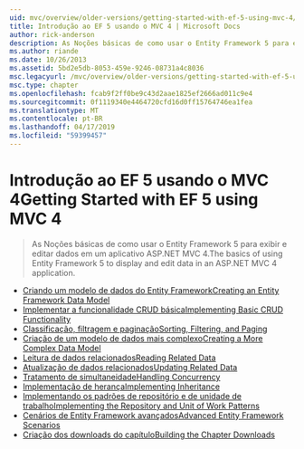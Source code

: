 ```yaml
---
uid: mvc/overview/older-versions/getting-started-with-ef-5-using-mvc-4/index
title: Introdução ao EF 5 usando o MVC 4 | Microsoft Docs
author: rick-anderson
description: As Noções básicas de como usar o Entity Framework 5 para exibir e editar dados em um aplicativo ASP.NET MVC 4.
ms.author: riande
ms.date: 10/26/2013
ms.assetid: 5bd2e5db-8053-459e-9246-08731a4c8036
msc.legacyurl: /mvc/overview/older-versions/getting-started-with-ef-5-using-mvc-4
msc.type: chapter
ms.openlocfilehash: fcab9f2ff0be9c43d2aae1825ef2666ad011c9e4
ms.sourcegitcommit: 0f1119340e4464720cfd16d0ff15764746ea1fea
ms.translationtype: MT
ms.contentlocale: pt-BR
ms.lasthandoff: 04/17/2019
ms.locfileid: "59399457"
---
```

# <a name="getting-started-with-ef-5-using-mvc-4"></a><span data-ttu-id="45cd8-103">Introdução ao EF 5 usando o MVC 4</span><span class="sxs-lookup"><span data-stu-id="45cd8-103">Getting Started with EF 5 using MVC 4</span></span>

> <span data-ttu-id="45cd8-104">As Noções básicas de como usar o Entity Framework 5 para exibir e editar dados em um aplicativo ASP.NET MVC 4.</span><span class="sxs-lookup"><span data-stu-id="45cd8-104">The basics of using Entity Framework 5 to display and edit data in an ASP.NET MVC 4 application.</span></span>


- [<span data-ttu-id="45cd8-105">Criando um modelo de dados do Entity Framework</span><span class="sxs-lookup"><span data-stu-id="45cd8-105">Creating an Entity Framework Data Model</span></span>](creating-an-entity-framework-data-model-for-an-asp-net-mvc-application.md)
- [<span data-ttu-id="45cd8-106">Implementar a funcionalidade CRUD básica</span><span class="sxs-lookup"><span data-stu-id="45cd8-106">Implementing Basic CRUD Functionality</span></span>](implementing-basic-crud-functionality-with-the-entity-framework-in-asp-net-mvc-application.md)
- [<span data-ttu-id="45cd8-107">Classificação, filtragem e paginação</span><span class="sxs-lookup"><span data-stu-id="45cd8-107">Sorting, Filtering, and Paging</span></span>](sorting-filtering-and-paging-with-the-entity-framework-in-an-asp-net-mvc-application.md)
- [<span data-ttu-id="45cd8-108">Criação de um modelo de dados mais complexo</span><span class="sxs-lookup"><span data-stu-id="45cd8-108">Creating a More Complex Data Model</span></span>](creating-a-more-complex-data-model-for-an-asp-net-mvc-application.md)
- [<span data-ttu-id="45cd8-109">Leitura de dados relacionados</span><span class="sxs-lookup"><span data-stu-id="45cd8-109">Reading Related Data</span></span>](reading-related-data-with-the-entity-framework-in-an-asp-net-mvc-application.md)
- [<span data-ttu-id="45cd8-110">Atualização de dados relacionados</span><span class="sxs-lookup"><span data-stu-id="45cd8-110">Updating Related Data</span></span>](updating-related-data-with-the-entity-framework-in-an-asp-net-mvc-application.md)
- [<span data-ttu-id="45cd8-111">Tratamento de simultaneidade</span><span class="sxs-lookup"><span data-stu-id="45cd8-111">Handling Concurrency</span></span>](handling-concurrency-with-the-entity-framework-in-an-asp-net-mvc-application.md)
- [<span data-ttu-id="45cd8-112">Implementação de herança</span><span class="sxs-lookup"><span data-stu-id="45cd8-112">Implementing Inheritance</span></span>](implementing-inheritance-with-the-entity-framework-in-an-asp-net-mvc-application.md)
- [<span data-ttu-id="45cd8-113">Implementando os padrões de repositório e de unidade de trabalho</span><span class="sxs-lookup"><span data-stu-id="45cd8-113">Implementing the Repository and Unit of Work Patterns</span></span>](implementing-the-repository-and-unit-of-work-patterns-in-an-asp-net-mvc-application.md)
- [<span data-ttu-id="45cd8-114">Cenários de Entity Framework avançados</span><span class="sxs-lookup"><span data-stu-id="45cd8-114">Advanced Entity Framework Scenarios</span></span>](advanced-entity-framework-scenarios-for-an-mvc-web-application.md)
- [<span data-ttu-id="45cd8-115">Criação dos downloads do capítulo</span><span class="sxs-lookup"><span data-stu-id="45cd8-115">Building the Chapter Downloads</span></span>](building-the-ef5-mvc4-chapter-downloads.md)
